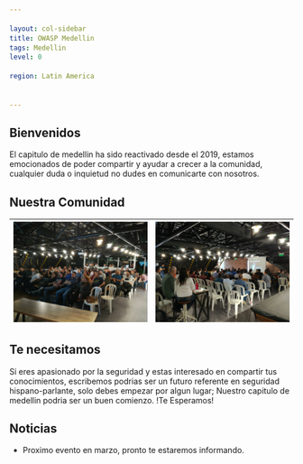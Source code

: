 ```yaml
---

layout: col-sidebar
title: OWASP Medellin
tags: Medellin
level: 0

region: Latin America


---
```


## Bienvenidos

El capitulo de medellin ha sido reactivado desde el 2019, estamos emocionados de poder compartir y ayudar a crecer a la comunidad, cualquier duda o inquietud no dudes en comunicarte con nosotros.

## Nuestra Comunidad

| ![Evento 2019](./assets/images/img_20190829_182948.jpg) | ![Evento 2019](./assets/images/img_20190829_193711.jpg) |
| :---                                                    |                                                    ---: |

## Te necesitamos

Si eres apasionado por la seguridad y estas interesado en compartir tus conocimientos, escribemos podrias ser un futuro referente en seguridad hispano-parlante, solo debes empezar por algun lugar; Nuestro capitulo de medellin podria ser un buen comienzo. !Te Esperamos!

## Noticias

- Proximo evento en marzo, pronto te estaremos informando.

